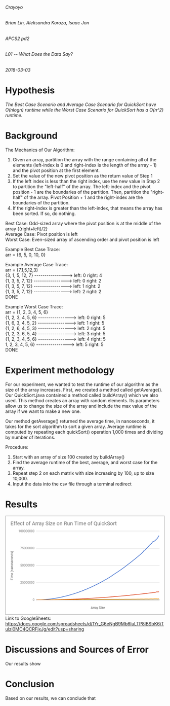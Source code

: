 ###### Crayoyo
###### Brian Lin, Aleksandra Koroza, Isaac Jon  
###### APCS2 pd2
###### L01 -- What Does the Data Say?
###### 2018-03-03

# Hypothesis
*The Best Case Scenario and Average Case Scenario for QuickSort have O(nlogn) runtime while the Worst Case Scenario for QuickSort has a O(n^2) runtime.*

# Background 
The Mechanics of Our Algorithm: 
1) Given an array, partition the array with the range containing all of the elements (left-index is 0 and right-index is the    length of the array - 1) and the pivot position at the first element. 
2) Set the value of the new pivot position as the return value of Step 1 
3) If the left index is less than the right index, use the new value in Step 2 to partition the "left-half" of the array. The    left-index and the pivot position - 1 are the boundaries of the partition. Then, partition the "right-half" of the            array. Pivot Position + 1 and the right-index are the boundaries of the partition. 
4) If the right-index is greater than the left-index, that means the array has been sorted. If so, do nothing. 

Best Case: Odd-sized array where the pivot position is at the middle of the array {(right+left)/2} <br />
Average Case: Pivot position is left <br />
Worst Case: Even-sized array of ascending order and pivot position is left <br />

Example Best Case Trace:  <br />
arr = {6, 5, 0, 10, 0}  <br />

Example Average Case Trace:  <br />
arr = {7,1,5,12,3}    <br />
{3, 1, 5, 12, 7}   ---------------->  left: 0  right: 4  <br />
{1, 3, 5, 7, 12}   ---------------->  left: 0  right: 2  <br />
{1, 3, 5, 7, 12}   ---------------->  left: 1  right: 2  <br />
{1, 3, 5, 7, 12}   ---------------->  left: 2  right: 2  <br />
       DONE

Example Worst Case Trace:  <br />
arr = {1, 2, 3, 4, 5, 6}    <br />
{1, 2, 3, 4, 5, 6}   ---------------->  left: 0  right: 5  <br />
{1, 6, 3, 4, 5, 2}   ---------------->  left: 1  right: 5  <br />
{1, 2, 6, 4, 5, 3}   ---------------->  left: 2  right: 5  <br />
{1, 2, 3, 6, 5, 4}   ---------------->  left: 3  right: 5  <br />
{1, 2, 3, 4, 5, 6}   ---------------->  left: 4  right: 5  <br />
1, 2, 3, 4, 5, 6}   ---------------->  left: 5  right: 5   <br />
       DONE

# Experiment methodology
For our experiment, we wanted to test the runtime of our algorithm as the size of the array increases. 
First, we created a method called getAverage(). Our QuickSort.java contained a method called buildArray() which we also used. This method creates an array with random elements. Its parameters allow us to change the size of the array and include the max value of the array if we want to make a new one.  

Our method getAverage() returned the average time, in nanoseconds, it takes for the sort algorithm to sort a given array. Average runtime is computed by repeating each quickSort() operation 1,000 times and dividing by number of iterations.

Procedure:
1) Start with an array of size 100 created by buildArray()
2) Find the average runtime of the best, average, and worst case for the array.
3) Repeat step 2 on each matrix with size increasing by 100, up to size 10,000.
4) Input the data into the csv file through a terminal redirect


# Results
![alt text](screenshots/results.png "") <br />
Link to GoogleSheets: https://docs.google.com/spreadsheets/d/1Yr_G6eNgB9Mb6IuLTP8lBSbK6iTulzi0MC4QCRFjxJg/edit?usp=sharing

# Discussions and Sources of Error
Our results show 

# Conclusion
Based on our results, we can conclude that 
